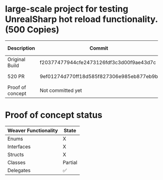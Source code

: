 # large-scale project for testing UnrealSharp hot reload functionality. (500 Copies)
| Description | Commit    | Time (Seconds) |
| ----------- | --------- | ------- |
| Original Build | f20377477944cfe2473126fdf3c3d00f9ae43d7c  | 41.06 - 45.21 |
| 520 PR | 9ef01274d770ff18d585f827306e985eb877eb9b  | 32.73 - 34.29 |
| Proof of concept | Not committed yet | 1.53 |

# Proof of concept status

| Weaver Functionality | State |
| --------- | -------- |
| Enums | X |
| Interfaces | X |
| Structs | X |
| Classes | Partial |
| Delegates | ✅ 
